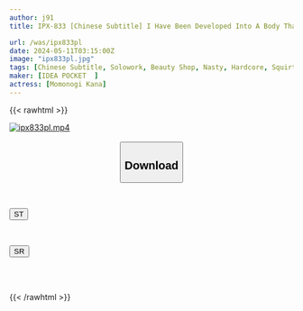 ```yaml
---
author: j91
title: IPX-833 [Chinese Subtitle] I Have Been Developed Into A Body That Is Sensitive Enough To Make My Nipples Live With The Adhesive Massage Of Guess Father. Kana Momonogi

url: /was/ipx833pl
date: 2024-05-11T03:15:00Z
image: "ipx833pl.jpg"
tags: [Chinese Subtitle, Solowork, Beauty Shop, Nasty, Hardcore, Squirting, Massage, Busty Fetish, Digital Mosaic	]
maker: [IDEA POCKET  ]
actress: [Momonogi Kana]
---
```



{{< rawhtml >}}

<div class="video" data-videoid="jqp81r4z4aFz82r">
    <a href="javascript:;">
        <img src="/was/ipx833pl/ipx833pl.jpg" width="WIDTH" height="HEIGHT" alt="ipx833pl.mp4" loading="lazy">
    </a>
</div>

<script type="text/javascript" src="https://j91.asia/asset/on-demand-st.js"></script>

<br>
  <link rel="stylesheet" href="https://j91.asia/asset/bs5.css">
  
  <center>
  <button class="btn btn-primary" type="button" data-bs-toggle="collapse" data-bs-target=".multi-collapse" aria-expanded="false" aria-controls="multiCollapseExample1 multiCollapseExample2"><h2>Download</h2></button></center>
</p>
<div class="row">
  <div class="col">
    <div class="collapse multi-collapse" id="multiCollapseExample1">
      <div class="card card-body">
	      	      <br>
<div class="buttons">  
<p><a href="https://streamtape.to/v/jqp81r4z4aFz82r" target="_blank"><button class="btn-hover color-3"><i class="fa fa-download"></i> ST</button></a></p></div>
    </div>
  </div>
</div>
  <div class="col">
    <div class="collapse multi-collapse" id="multiCollapseExample2">
      <div class="card card-body">
	      <br>
<div class="buttons">
<p><a href="https://rubystm.com/4lyoac61mnnl" target="_blank"><button class="btn-hover color-9"><i class="fa fa-download"></i> SR</button></a></p></div>
<br><br>
      </div>
    </div>
  </div>
</div>

{{< /rawhtml >}}
